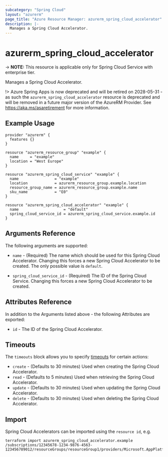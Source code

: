 ```yaml
---
subcategory: "Spring Cloud"
layout: "azurerm"
page_title: "Azure Resource Manager: azurerm_spring_cloud_accelerator"
description: |-
  Manages a Spring Cloud Accelerator.
---
```


# azurerm_spring_cloud_accelerator

-> **NOTE:** This resource is applicable only for Spring Cloud Service with enterprise tier.

Manages a Spring Cloud Accelerator.

!> Azure Spring Apps is now deprecated and will be retired on 2028-05-31 - as such the `azurerm_spring_cloud_accelerator` resource is deprecated and will be removed in a future major version of the AzureRM Provider. See https://aka.ms/asaretirement for more information.

## Example Usage

```hcl
provider "azurerm" {
  features {}
}

resource "azurerm_resource_group" "example" {
  name     = "example"
  location = "West Europe"
}

resource "azurerm_spring_cloud_service" "example" {
  name                = "example"
  location            = azurerm_resource_group.example.location
  resource_group_name = azurerm_resource_group.example.name
  sku_name            = "E0"
}

resource "azurerm_spring_cloud_accelerator" "example" {
  name                    = "default"
  spring_cloud_service_id = azurerm_spring_cloud_service.example.id
}
```

## Arguments Reference

The following arguments are supported:

* `name` - (Required) The name which should be used for this Spring Cloud Accelerator. Changing this forces a new Spring Cloud Accelerator to be created. The only possible value is `default`.

* `spring_cloud_service_id` - (Required) The ID of the Spring Cloud Service. Changing this forces a new Spring Cloud Accelerator to be created.

## Attributes Reference

In addition to the Arguments listed above - the following Attributes are exported:

* `id` - The ID of the Spring Cloud Accelerator.

## Timeouts

The `timeouts` block allows you to specify [timeouts](https://www.terraform.io/language/resources/syntax#operation-timeouts) for certain actions:

* `create` - (Defaults to 30 minutes) Used when creating the Spring Cloud Accelerator.
* `read` - (Defaults to 5 minutes) Used when retrieving the Spring Cloud Accelerator.
* `update` - (Defaults to 30 minutes) Used when updating the Spring Cloud Accelerator.
* `delete` - (Defaults to 30 minutes) Used when deleting the Spring Cloud Accelerator.

## Import

Spring Cloud Accelerators can be imported using the `resource id`, e.g.

```shell
terraform import azurerm_spring_cloud_accelerator.example /subscriptions/12345678-1234-9876-4563-123456789012/resourceGroups/resourceGroup1/providers/Microsoft.AppPlatform/spring/service1/applicationAccelerators/default
```
